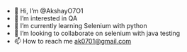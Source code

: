 - 👋 Hi, I’m @AkshayO7O1
- 👀 I’m interested in QA
- 🌱 I’m currently learning Selenium with python
- 💞️ I’m looking to collaborate on selenium with java testing
- 📫 How to reach me ak0701@gmail.com

<!---
AkshayO7O1/AkshayO7O1 is a ✨ special ✨ repository because its `README.md` (this file) appears on your GitHub profile.
You can click the Preview link to take a look at your changes.
--->

